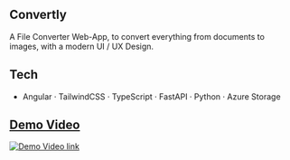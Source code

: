 ## Convertly

A File Converter Web-App, to convert everything from documents to images, with a modern UI / UX Design.

## Tech

- Angular · TailwindCSS · TypeScript · FastAPI · Python · Azure Storage

## [Demo Video](https://youtu.be/DHv69Kr_ut4)
[![Demo Video link](https://img.youtube.com/vi/DHv69Kr_ut4/maxresdefault.jpg)](https://www.youtube.com/watch?v=DHv69Kr_ut4)
